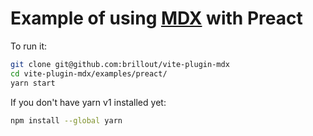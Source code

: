 # Example of using [MDX](https://mdxjs.com/) with Preact

To run it:

```sh
git clone git@github.com:brillout/vite-plugin-mdx
cd vite-plugin-mdx/examples/preact/
yarn start
```

If you don't have yarn v1 installed yet:

```sh
npm install --global yarn
```
